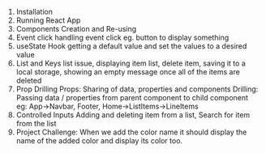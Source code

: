 1. Installation
2. Running React App
3. Components Creation and Re-using
4. Event click
    handling event click eg. button to display something
5. useState Hook
    getting a default value and set the values to a desired value
6. List and Keys
    list issue, displaying item list, delete item, saving it to a local storage, showing an empty message once all of the items are deleted
7. Prop Drilling
    Props: Sharing of data, properties and components
    Drilling: Passing data / properties from parent component to child component
    eg: App->Navbar, Footer, Home->ListItems->LineItems
8. Controlled Inputs
    Adding and deleting item from a list, Search for item from the list
9. Project Challenge:
    When we add the color name it should display the name of the added color and display its color too.